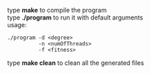 type **make** to compile the program  
type **./program** to run it with default arguments  
usage: 

```
./program -d <degree>  
		  -n <numOfThreads>  
		  -f <fitness>  
```

type **make clean** to clean all the generated files  
